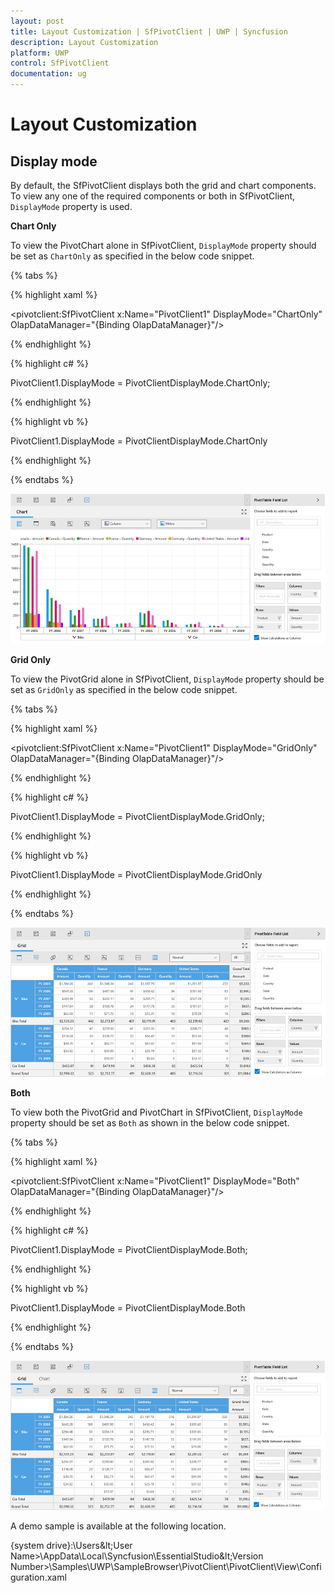 ```yaml
---
layout: post
title: Layout Customization | SfPivotClient | UWP | Syncfusion
description: Layout Customization
platform: UWP
control: SfPivotClient
documentation: ug
---
```


# Layout Customization

## Display mode

By default, the SfPivotClient displays both the grid and chart components. To view any one of the required components or both in SfPivotClient, `DisplayMode` property is used.

**Chart Only**

To view the PivotChart alone in SfPivotClient, `DisplayMode` property should be set as `ChartOnly` as specified in the below code snippet.

{% tabs %}

{% highlight xaml %}

<pivotclient:SfPivotClient x:Name="PivotClient1" DisplayMode="ChartOnly" OlapDataManager="{Binding OlapDataManager}"/>

{% endhighlight %}

{% highlight c# %}

PivotClient1.DisplayMode = PivotClientDisplayMode.ChartOnly;

{% endhighlight %}

{% highlight vb %}

PivotClient1.DisplayMode = PivotClientDisplayMode.ChartOnly

{% endhighlight %}

{% endtabs %}

![](Layout-Customization_images/DisplayMode-chart.png)

**Grid Only**

To view the PivotGrid alone in SfPivotClient, `DisplayMode` property should be set as `GridOnly` as specified in the below code snippet.

{% tabs %}

{% highlight xaml %}

<pivotclient:SfPivotClient x:Name="PivotClient1" DisplayMode="GridOnly" OlapDataManager="{Binding OlapDataManager}"/>

{% endhighlight %}

{% highlight c# %}

PivotClient1.DisplayMode = PivotClientDisplayMode.GridOnly;

{% endhighlight %}

{% highlight vb %}

PivotClient1.DisplayMode = PivotClientDisplayMode.GridOnly

{% endhighlight %}

{% endtabs %}

![](Layout-Customization_images/DisplayMode-grid.png)

**Both**

To view both the PivotGrid and PivotChart in SfPivotClient, `DisplayMode` property should be set as `Both` as shown in the below code snippet.

{% tabs %}

{% highlight xaml %}

<pivotclient:SfPivotClient x:Name="PivotClient1" DisplayMode="Both" OlapDataManager="{Binding OlapDataManager}"/>

{% endhighlight %}

{% highlight c# %}

PivotClient1.DisplayMode = PivotClientDisplayMode.Both;

{% endhighlight %}

{% highlight vb %}

PivotClient1.DisplayMode = PivotClientDisplayMode.Both

{% endhighlight %}

{% endtabs %}

![](Layout-Customization_images/DisplayMode-both.png)

A demo sample is available at the following location.

{system drive}:\Users\&lt;User Name&gt;\AppData\Local\Syncfusion\EssentialStudio\&lt;Version Number&gt;\Samples\UWP\SampleBrowser\PivotClient\PivotClient\View\Configuration.xaml